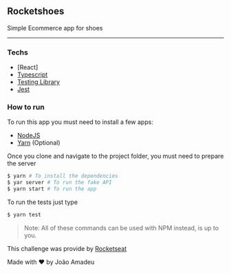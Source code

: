 ## Rocketshoes

Simple Ecommerce app for shoes
<hr>

### Techs 
- [React]
- [Typescript](https://www.typescriptlang.org/)
- [Testing Library](https://testing-library.com/docs/react-testing-library/setup)
- [Jest](https://jestjs.io/)

### How to run

To run this app you must need to install a few apps:

- [NodeJS](https://nodejs.org/en/)
- [Yarn](https://yarnpkg.com/) (Optional)

Once you clone and navigate to the project folder, you must need to prepare the server


```bash 
$ yarn # To install the dependencies
$ yar server # To run the fake API
$ yarn start # To run the app
```

To run the tests just type
```bash
$ yarn test 
```
> Note: All of these commands can be used with NPM instead, is up to you.

This challenge was provide by [Rocketseat](https://rocketseat.com.br/) 


Made with :heart: by João Amadeu
